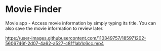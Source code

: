 # Movie Finder
Movie app - Access movie information by simply typing its title. You can also save the movie information to review later.

https://user-images.githubusercontent.com/110349757/185971202-5606746f-2d07-4a62-a527-c81f1ab1c6cc.mp4
